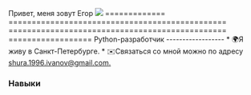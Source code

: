 Привет, меня зовут Егор ![](https://user-images.githubusercontent.com/18350557/176309783-0785949b-9127-417c-8b55-ab5a4333674e.gif) ============= =============================================== =============================================== ================== Python-разработчик ------------------ * 🌍Я живу в Санкт-Петербурге. * ✉️Связаться со мной можно по адресу [shura.1996.ivanov@gmail.com.](mailto:shura.1996.ivanov@gmail.com)[](mailto:shura.1996.ivanov@gmail.com)

### Навыки


